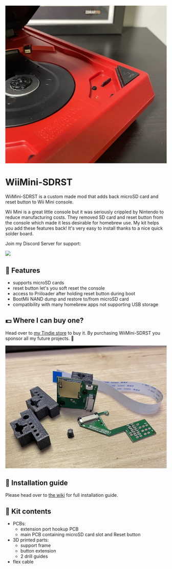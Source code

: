 ![WiiMini-SDRST installed in the console](assets/wiimini-sdrst-installed.jpg)

# WiiMini-SDRST
WiiMini-SDRST is a custom made mod that adds back microSD card and reset button to Wii Mini console.

Wii Mini is a great little console but it was seriously crippled by Nintendo to reduce manufacturing costs. They removed SD card and reset button from the console which made it less desirable for homebrew use. My kit helps you add these features back! It's very easy to install thanks to a nice quick solder board.

Join my Discord Server for support:

[![](https://dcbadge.vercel.app/api/server/fEhyWRPCmb)](https://click.webhdx.dev/discord)

## 💪 Features
* supports microSD cards
* reset button let's you soft reset the console
* access to Priiloader after holding reset button during boot
* BootMii NAND dump and restore to/from microSD card
* compatibility with many homebrew apps not supporting USB storage

## 💵 Where I can buy one?
Head over to [my Tindie store](https://www.tindie.com/products/27355/) to buy it. By purchasing WiiMini-SDRST you sponsor all my future projects. 🙏

![Full kit](assets/full-kit.jpg)

## 📃 Installation guide

Please head over to [the wiki](https://github.com/webhdx/WiiMini-SDRST/wiki) for full installation guide.

## 🧱 Kit contents
* PCBs:
  * extension port hookup PCB
  * main PCB containing microSD card slot and Reset button
* 3D printed parts:
  * support frame
  * button extension
  * 2 drill guides
* flex cable
